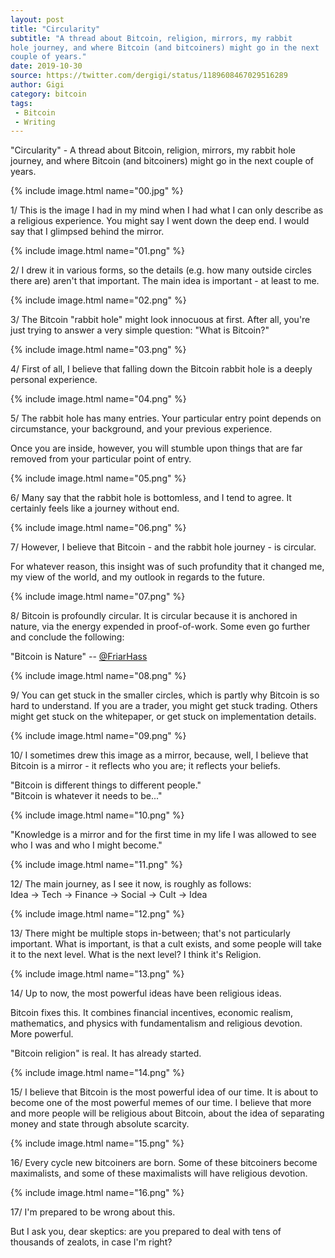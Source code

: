```yaml
---
layout: post
title: "Circularity"
subtitle: "A thread about Bitcoin, religion, mirrors, my rabbit
hole journey, and where Bitcoin (and bitcoiners) might go in the next
couple of years."
date: 2019-10-30
source: https://twitter.com/dergigi/status/1189608467029516289
author: Gigi
category: bitcoin
tags:
 - Bitcoin
 - Writing
---
```


\"Circularity\" - A thread about Bitcoin, religion, mirrors, my rabbit
hole journey, and where Bitcoin (and bitcoiners) might go in the next
couple of years.

{% include image.html name="00.jpg" %}

1/ This is the image I had in my mind when I had what I can only
describe as a religious experience. You might say I went down the deep
end. I would say that I glimpsed behind the mirror.

{% include image.html name="01.png" %}

2/ I drew it in various forms, so the details (e.g. how many outside
circles there are) aren\'t that important. The main idea is important -
at least to me.

{% include image.html name="02.png" %}

3/ The Bitcoin \"rabbit hole\" might look innocuous at first. After all,
you\'re just trying to answer a very simple question: \"What is
Bitcoin?\"

{% include image.html name="03.png" %}

4/ First of all, I believe that falling down the Bitcoin rabbit hole is
a deeply personal experience.

{% include image.html name="04.png" %}

5/ The rabbit hole has many entries. Your particular entry point depends
on circumstance, your background, and your previous experience.

Once you are inside, however, you will stumble upon things that are far
removed from your particular point of entry.

{% include image.html name="05.png" %}

6/ Many say that the rabbit hole is bottomless, and I tend to agree. It
certainly feels like a journey without end.

{% include image.html name="06.png" %}

7/ However, I believe that Bitcoin - and the rabbit hole journey - is
circular.

For whatever reason, this insight was of such profundity that it changed
me, my view of the world, and my outlook in regards to the future.

{% include image.html name="07.png" %}

8/ Bitcoin is profoundly circular. It is circular because it is anchored
in nature, via the energy expended in proof-of-work. Some even go
further and conclude the following:

\"Bitcoin is Nature\" \-- [\@FriarHass](https://twitter.com/FriarHass)

{% include image.html name="08.png" %}

9/ You can get stuck in the smaller circles, which is partly why Bitcoin
is so hard to understand. If you are a trader, you might get stuck
trading. Others might get stuck on the whitepaper, or get stuck on
implementation details.

{% include image.html name="09.png" %}

10/ I sometimes drew this image as a mirror, because, well, I believe
that Bitcoin is a mirror - it reflects who you are; it reflects your
beliefs.

\"Bitcoin is different things to different people.\"\
\"Bitcoin is whatever it needs to be\...\"

{% include image.html name="10.png" %}

"Knowledge is a mirror and for the first time in my life I was allowed
to see who I was and who I might become."

{% include image.html name="11.png" %}

12/ The main journey, as I see it now, is roughly as follows:\
Idea -\> Tech -\> Finance -\> Social -\> Cult -\> Idea

{% include image.html name="12.png" %}

13/ There might be multiple stops in-between; that\'s not particularly
important. What is important, is that a cult exists, and some people
will take it to the next level. What is the next level? I think it\'s
Religion.

{% include image.html name="13.png" %}

14/ Up to now, the most powerful ideas have been religious ideas.

Bitcoin fixes this. It combines financial incentives, economic realism,
mathematics, and physics with fundamentalism and religious devotion.
More powerful.

\"Bitcoin religion\" is real. It has already started.

{% include image.html name="14.png" %}

15/ I believe that Bitcoin is the most powerful idea of our time. It is
about to become one of the most powerful memes of our time. I believe
that more and more people will be religious about Bitcoin, about the
idea of separating money and state through absolute scarcity.

{% include image.html name="15.png" %}

16/ Every cycle new bitcoiners are born. Some of these bitcoiners become
maximalists, and some of these maximalists will have religious devotion.

{% include image.html name="16.png" %}

17/ I\'m prepared to be wrong about this.

But I ask you, dear skeptics: are you prepared to deal with tens of
thousands of zealots, in case I\'m right?
